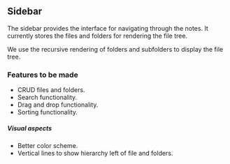 ## Sidebar
The sidebar provides the interface for navigating through the notes. It currently stores the files and folders for rendering the file tree.

We use the recursive rendering of folders and subfolders to display the file tree.

### Features to be made
- CRUD files and folders.
- Search functionality.
- Drag and drop functionality.
- Sorting functionality.

##### Visual aspects
- Better color scheme.
- Vertical lines to show hierarchy left of file and folders.
